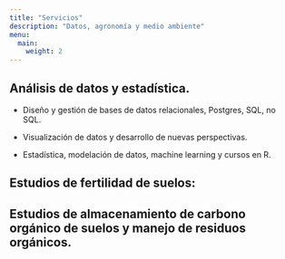 ```yaml
---
title: "Servicios"
description: "Datos, agronomía y medio ambiente"
menu:
  main:
    weight: 2
---
```


 
## Análisis de datos y estadística.

* Diseño y gestión de bases de datos relacionales, Postgres, SQL, no SQL.

* Visualización de datos y desarrollo de nuevas perspectivas.

* Estadística, modelación de datos, machine learning y cursos en R.


## Estudios de fertilidad de suelos:


## Estudios de almacenamiento de carbono orgánico de suelos y manejo de residuos orgánicos.